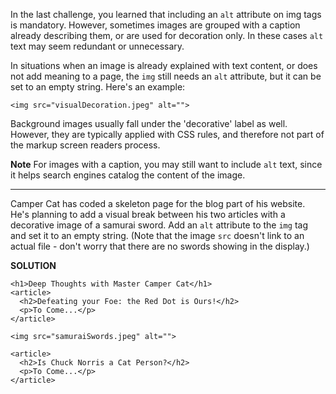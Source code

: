 In the last challenge, you learned that including an `alt` attribute on img tags is mandatory. However, sometimes images are grouped with a caption already describing them, or are used for decoration only. In these cases `alt` text may seem redundant or unnecessary.

In situations when an image is already explained with text content, or does not add meaning to a page, the `img` still needs an `alt` attribute, but it can be set to an empty string. Here's an example:

`<img src="visualDecoration.jpeg" alt="">`

Background images usually fall under the 'decorative' label as well. However, they are typically applied with CSS rules, and therefore not part of the markup screen readers process.

**Note**
For images with a caption, you may still want to include `alt` text, since it helps search engines catalog the content of the image.

---

Camper Cat has coded a skeleton page for the blog part of his website. He's planning to add a visual break between his two articles with a decorative image of a samurai sword. Add an `alt` attribute to the `img` tag and set it to an empty string. (Note that the image `src` doesn't link to an actual file - don't worry that there are no swords showing in the display.)

**SOLUTION**

```
<h1>Deep Thoughts with Master Camper Cat</h1>
<article>
  <h2>Defeating your Foe: the Red Dot is Ours!</h2>
  <p>To Come...</p>
</article>

<img src="samuraiSwords.jpeg" alt="">

<article>
  <h2>Is Chuck Norris a Cat Person?</h2>
  <p>To Come...</p>
</article>
```
